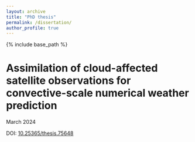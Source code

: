 ```yaml
---
layout: archive
title: "PhD thesis"
permalink: /dissertation/
author_profile: true
---
```


{% include base_path %}

# Assimilation of cloud-affected satellite observations for convective-scale numerical weather prediction

March 2024

DOI: [10.25365/thesis.75648](https://doi.org/10.25365/thesis.75648)

<object data="{{ site.url }}{{ site.baseurl }}/files/dissertation.pdf" width="1000" height="1000" type='application/pdf'></object>
